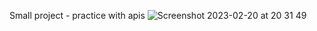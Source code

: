 Small project - practice with apis
![Screenshot 2023-02-20 at 20 31 49](https://user-images.githubusercontent.com/71324672/220491925-d78587d5-b4d6-44f0-9ab5-f60848760cf5.png)
